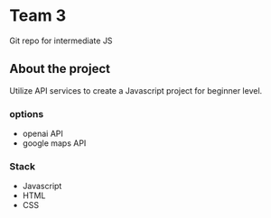 # Team 3

Git repo for intermediate JS

## About the project

Utilize API services to create a Javascript project for beginner level.

### options

- openai API
- google maps API

### Stack

- Javascript
- HTML
- CSS
